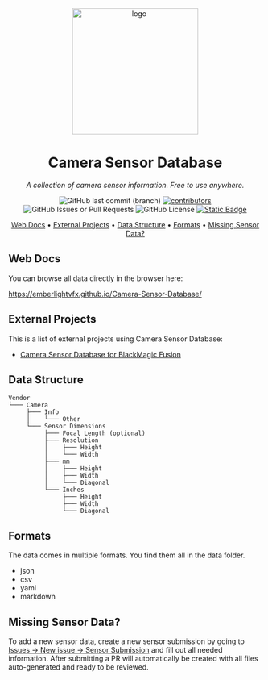 <div align="center">
    <img src="https://raw.githubusercontent.com/EmberLightVFX/Camera-Sensor-Database/main/assets/logo.svg?sanitize=true" alt="logo" title="Logo" height="250" />

# Camera Sensor Database
</div>

<p align="center">
  <i>A collection of camera sensor information. Free to use anywhere.</i>
</p>

<p align="center">
     <img alt="GitHub last commit (branch)" src="https://img.shields.io/github/last-commit/EmberLightVFX/Camera-Sensor-Database/main?color=48b293">
     <a href="https://github.com/EmberLightVFX/Camera-Sensor-Database/graphs/contributors">
          <img src="https://img.shields.io/github/contributors-anon/EmberLightVFX/Camera-Sensor-Database?color=d1a91d" alt="contributors"></a>
     <img alt="GitHub Issues or Pull Requests" src="https://img.shields.io/github/issues-pr/EmberLightVFX/Camera-Sensor-Database">
     <img alt="GitHub License" src="https://img.shields.io/github/license/EmberLightVFX/Camera-Sensor-Database?color=097bbb">
     <a href="https://ko-fi.com/E1E0ZQTGC">
          <img alt="Static Badge" src="https://img.shields.io/badge/donate-fa615d?logo=ko-fi&logoColor=white"></a>
</p>

<p align="center">
  <a href="#web-docs">Web Docs</a> •
  <a href="#external-projects">External Projects</a> •
  <a href="#data-structure">Data Structure</a> •
  <a href="#formats">Formats</a> •
  <a href="#missing-sensor-data">Missing Sensor Data?</a>
</p>

## Web Docs

You can browse all data directly in the browser here:

<https://emberlightvfx.github.io/Camera-Sensor-Database/>

## External Projects

This is a list of external projects using Camera Sensor Database:

* [Camera Sensor Database for BlackMagic Fusion](https://www.steakunderwater.com/wesuckless/viewtopic.php?p=49031#p49031)

## Data Structure

```tree
Vendor
└─── Camera
     ├─── Info
     │    └─── Other
     └─── Sensor Dimensions
          ├─── Focal Length (optional)
          ├─── Resolution
          │    ├─── Height
          │    └─── Width
          ├─── mm
          │    ├─── Height
          │    ├─── Width
          │    └─── Diagonal
          └─── Inches
               ├─── Height
               ├─── Width
               └─── Diagonal
```

## Formats

The data comes in multiple formats.
You find them all in the data folder.

- json
- csv
- yaml
- markdown

## Missing Sensor Data?

To add a new sensor data, create a new sensor submission by going to [Issues -> New issue -> Sensor Submission](https://github.com/EmberLightVFX/Camera-Sensor-Database/issues/new/choose) and fill out all needed information.
After submitting a PR will automatically be created with all files auto-generated and ready to be reviewed.
